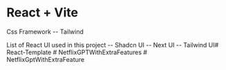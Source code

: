# React + Vite
Css Framework
    -- Tailwind

List of React UI used in this project
    -- Shadcn UI
    -- Next UI
    -- Tailwind UI#   R e a c t - T e m p l a t e 
 
 #   N e t f l i x G P T W i t h E x t r a F e a t u r e s 
 
 #   N e t f l i x G p t W i t h E x t r a F e a t u r e  
 